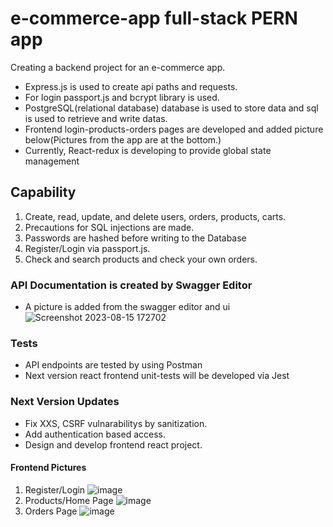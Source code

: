 # e-commerce-app full-stack PERN app
Creating a backend project for an e-commerce app. 
  - Express.js is used to create api paths and requests.
  - For login passport.js and bcrypt library is used.
  - PostgreSQL(relational database) database is used to store data and sql is used to retrieve and write datas.
  - Frontend login-products-orders pages are developed and added picture below(Pictures from the app are at the bottom.)
  - Currently, React-redux is developing to provide global state management
    

## Capability
 1. Create, read, update, and delete  users, orders, products, carts.
 2. Precautions for SQL injections are made.
 3. Passwords are hashed before writing to the Database
 4. Register/Login via passport.js.
 5. Check and search products and check your own orders.

### API Documentation is created by Swagger Editor
  - A picture is added from the swagger editor and ui
![Screenshot 2023-08-15 172702](https://github.com/yssfklc/e-commerce-app/assets/121329421/d1a59ce8-17ae-4eb3-818e-91a4cc3af8c0)

### Tests
  - API endpoints are tested by using Postman
  - Next version react frontend unit-tests will be developed via Jest

### Next Version Updates
  - Fix XXS, CSRF vulnarabilitys by sanitization.
  - Add authentication based access.
  - Design and develop frontend react project.
#### Frontend Pictures
  1. Register/Login
![image](https://github.com/yssfklc/e-commerce-app/assets/121329421/f28d296d-be3b-409e-ab27-e657630fca94)
  2. Products/Home Page
![image](https://github.com/yssfklc/e-commerce-app/assets/121329421/db0045aa-d696-4d72-baef-bc4be59e707b)
  3. Orders Page
![image](https://github.com/yssfklc/e-commerce-app/assets/121329421/42e6e301-96a5-4522-9afd-7e40f6b2731b)



